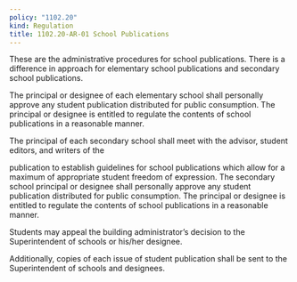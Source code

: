 ```yaml
---
policy: "1102.20"
kind: Regulation
title: 1102.20-AR-01 School Publications
---
```


These are the administrative procedures for school publications. There is a difference in approach for elementary school publications and secondary school publications.

The principal or designee of each elementary school shall personally approve any student publication distributed for public consumption. The principal or designee is entitled to regulate the contents of school publications in a reasonable manner.

The principal of each secondary school shall meet with the advisor, student editors, and writers of the

publication to establish guidelines for school publications which allow for a maximum of appropriate student freedom of expression. The secondary school principal or designee shall personally approve any student publication distributed for public consumption. The principal or designee is entitled to regulate the contents of school publications in a reasonable manner.

Students may appeal the building administrator’s decision to the Superintendent of schools or his/her designee.

Additionally, copies of each issue of student publication shall be sent to the Superintendent of schools and designees.

